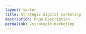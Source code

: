 ```yaml
---
layout: sector
title: Strategic digital marketing
description: Page Description
permalink: /strategic-marketing
---
```


